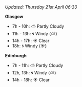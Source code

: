 *Updated: Thursday 21st April 06:30*

**Glasgow**

* 7h - 10h: :partly_sunny: Partly Cloudy
* 11h - 13h: :cyclone: Windy (:partly_sunny:)
* 14h - 17h: :sunny: Clear
* 18h: :cyclone: Windy (:sunny:)

**Edinburgh**

* 7h - 11h: :partly_sunny: Partly Cloudy
* 12h, 13h: :cyclone: Windy (:partly_sunny:)
* 14h - 18h: :sunny: Clear
